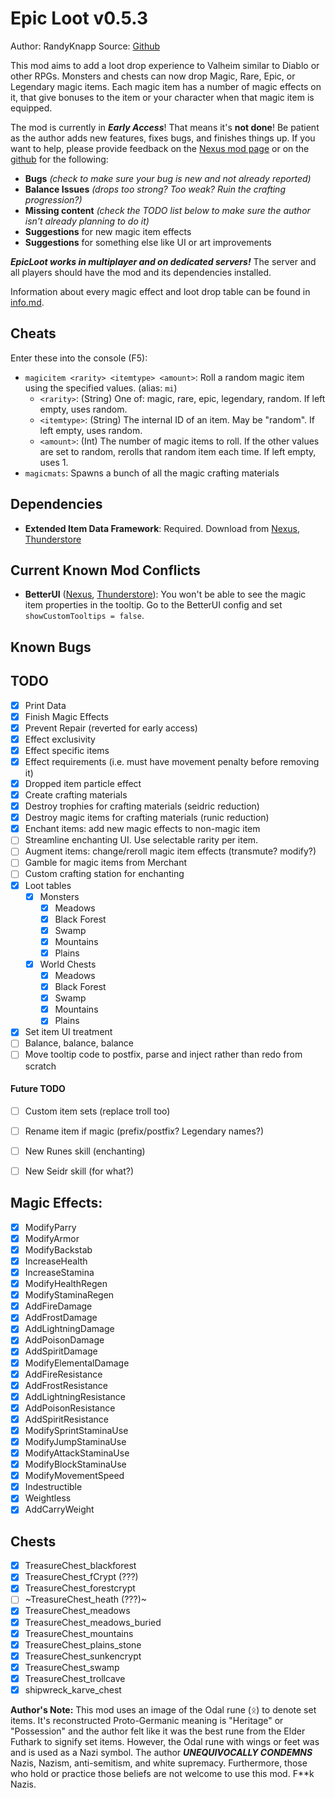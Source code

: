 # Epic Loot v0.5.3
Author: RandyKnapp
Source: [Github](https://github.com/RandyKnapp/ValheimMods/blob/main/EpicLoot/)

This mod aims to add a loot drop experience to Valheim similar to Diablo or other RPGs. Monsters and chests can now drop Magic, Rare, Epic, or Legendary magic items. Each magic item has a number of magic effects on it, that give bonuses to the item or your character when that magic item is equipped.

The mod is currently in ***Early Access***! That means it's **not done**! Be patient as the author adds new features, fixes bugs, and finishes things up. If you want to help, please provide feedback on the [Nexus mod page](https://www.nexusmods.com/valheim/mods/387) or on the [github](https://github.com/RandyKnapp/ValheimMods/tree/main/EpicLoot) for the following:

  * **Bugs** *(check to make sure your bug is new and not already reported)*
  * **Balance Issues** *(drops too strong? Too weak? Ruin the crafting progression?)*
  * **Missing content** *(check the TODO list below to make sure the author isn't already planning to do it)*
  * **Suggestions** for new magic item effects
  * **Suggestions** for something else like UI or art improvements

***EpicLoot works in multiplayer and on dedicated servers!*** The server and all players should have the mod and its dependencies installed.

Information about every magic effect and loot drop table can be found in [info.md](https://github.com/RandyKnapp/ValheimMods/blob/main/EpicLoot/info.md).

## Cheats

Enter these into the console (F5):

  * `magicitem <rarity> <itemtype> <amount>`: Roll a random magic item using the specified values. (alias: `mi`)
    * `<rarity>`: (String) One of: magic, rare, epic, legendary, random. If left empty, uses random.
	* `<itemtype>`: (String) The internal ID of an item. May be "random". If left empty, uses random.
	* `<amount>`: (Int) The number of magic items to roll. If the other values are set to random, rerolls that random item each time. If left empty, uses 1.
  * `magicmats`: Spawns a bunch of all the magic crafting materials

## Dependencies

  * **Extended Item Data Framework**: Required. Download from [Nexus](https://www.nexusmods.com/valheim/mods/281]), [Thunderstore](https://valheim.thunderstore.io/package/RandyKnapp/ExtendedItemDataFramework/)

## Current Known Mod Conflicts

  * **BetterUI** ([Nexus](https://www.nexusmods.com/valheim/mods/189), [Thunderstore](https://valheim.thunderstore.io/package/Masa/BetterUI/)): You won't be able to see the magic item properties in the tooltip. Go to the BetterUI config and set `showCustomTooltips = false`.

## Known Bugs

## TODO

- [X] Print Data
- [X] Finish Magic Effects
- [X] Prevent Repair (reverted for early access)
- [X] Effect exclusivity
- [X] Effect specific items
- [X] Effect requirements (i.e. must have movement penalty before removing it)
- [X] Dropped item particle effect
- [X] Create crafting materials
- [X] Destroy trophies for crafting materials (seidric reduction)
- [X] Destroy magic items for crafting materials (runic reduction)
- [X] Enchant items: add new magic effects to non-magic item
- [ ] Streamline enchanting UI. Use selectable rarity per item.
- [ ] Augment items: change/reroll magic item effects (transmute? modify?)
- [ ] Gamble for magic items from Merchant
- [ ] Custom crafting station for enchanting
- [X] Loot tables
  - [X] Monsters
	- [X] Meadows
	- [X] Black Forest
	- [X] Swamp
	- [X] Mountains
	- [X] Plains
  - [X] World Chests
  	- [X] Meadows
	- [X] Black Forest
	- [X] Swamp
	- [X] Mountains
	- [X] Plains
- [X] Set item UI treatment
- [ ] Balance, balance, balance
- [ ] Move tooltip code to postfix, parse and inject rather than redo from scratch

#### Future TODO

- [ ] Custom item sets (replace troll too)
- [ ] Rename item if magic (prefix/postfix? Legendary names?)
- [ ] New Runes skill (enchanting)
- [ ] New Seidr skill (for what?)


## Magic Effects:

- [X] ModifyParry
- [X] ModifyArmor
- [X] ModifyBackstab
- [X] IncreaseHealth
- [X] IncreaseStamina
- [X] ModifyHealthRegen
- [X] ModifyStaminaRegen
- [X] AddFireDamage
- [X] AddFrostDamage
- [X] AddLightningDamage
- [X] AddPoisonDamage
- [X] AddSpiritDamage
- [X] ModifyElementalDamage
- [X] AddFireResistance       
- [X] AddFrostResistance      
- [X] AddLightningResistance
- [X] AddPoisonResistance
- [X] AddSpiritResistance
- [X] ModifySprintStaminaUse
- [X] ModifyJumpStaminaUse
- [X] ModifyAttackStaminaUse
- [X] ModifyBlockStaminaUse
- [X] ModifyMovementSpeed
- [X] Indestructible
- [X] Weightless
- [X] AddCarryWeight

## Chests

- [X] TreasureChest_blackforest
- [X] TreasureChest_fCrypt (???)
- [X] TreasureChest_forestcrypt
- [ ] ~TreasureChest_heath (???)~
- [X] TreasureChest_meadows
- [X] TreasureChest_meadows_buried
- [X] TreasureChest_mountains
- [X] TreasureChest_plains_stone
- [X] TreasureChest_sunkencrypt
- [X] TreasureChest_swamp
- [X] TreasureChest_trollcave
- [X] shipwreck_karve_chest

**Author's Note:** This mod uses an image of the Odal rune (ᛟ) to denote set items. It's reconstructed Proto-Germanic meaning is "Heritage" or "Possession" and the author felt like it was the best rune from the Elder Futhark to signify set items. However, the Odal rune with wings or feet was and is used as a Nazi symbol. The author ***UNEQUIVOCALLY CONDEMNS*** Nazis, Nazism, anti-semitism, and white supremacy. Furthermore, those who hold or practice those beliefs are not welcome to use this mod. F\*\*k Nazis.